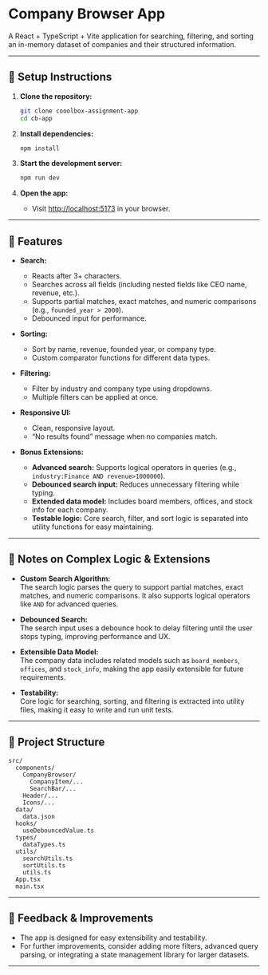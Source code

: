 # Company Browser App

A React + TypeScript + Vite application for searching, filtering, and sorting an in-memory dataset of companies and their structured information.

---

## 🚀 Setup Instructions

1. **Clone the repository:**

    ```bash
    git clone cooolbox-assignment-app
    cd cb-app
    ```

2. **Install dependencies:**

    ```bash
    npm install
    ```

3. **Start the development server:**

    ```bash
    npm run dev
    ```

4. **Open the app:**
    - Visit [http://localhost:5173](http://localhost:5173) in your browser.

---

## 🧩 Features

-   **Search:**

    -   Reacts after 3+ characters.
    -   Searches across all fields (including nested fields like CEO name, revenue, etc.).
    -   Supports partial matches, exact matches, and numeric comparisons (e.g., `founded_year > 2000`).
    -   Debounced input for performance.

-   **Sorting:**

    -   Sort by name, revenue, founded year, or company type.
    -   Custom comparator functions for different data types.

-   **Filtering:**

    -   Filter by industry and company type using dropdowns.
    -   Multiple filters can be applied at once.

-   **Responsive UI:**

    -   Clean, responsive layout.
    -   “No results found” message when no companies match.

-   **Bonus Extensions:**
    -   **Advanced search:** Supports logical operators in queries (e.g., `industry:Finance AND revenue>1000000`).
    -   **Debounced search input:** Reduces unnecessary filtering while typing.
    -   **Extended data model:** Includes board members, offices, and stock info for each company.
    -   **Testable logic:** Core search, filter, and sort logic is separated into utility functions for easy maintaining.

---

## 📝 Notes on Complex Logic & Extensions

-   **Custom Search Algorithm:**  
    The search logic parses the query to support partial matches, exact matches, and numeric comparisons. It also supports logical operators like `AND` for advanced queries.

-   **Debounced Search:**  
    The search input uses a debounce hook to delay filtering until the user stops typing, improving performance and UX.

-   **Extensible Data Model:**  
    The company data includes related models such as `board_members`, `offices`, and `stock_info`, making the app easily extensible for future requirements.

-   **Testability:**  
    Core logic for searching, sorting, and filtering is extracted into utility files, making it easy to write and run unit tests.

---

## 📂 Project Structure

```
src/
  components/
    CompanyBrowser/
      CompanyItem/...
      SearchBar/...
    Header/...
    Icons/...
  data/
    data.json
  hooks/
    useDebouncedValue.ts
  types/
    dataTypes.ts
  utils/
    searchUtils.ts
    sortUtils.ts
    utils.ts
  App.tsx
  main.tsx
```

---

## 📢 Feedback & Improvements

-   The app is designed for easy extensibility and testability.
-   For further improvements, consider adding more filters, advanced query parsing, or integrating a state management library for larger datasets.

---
